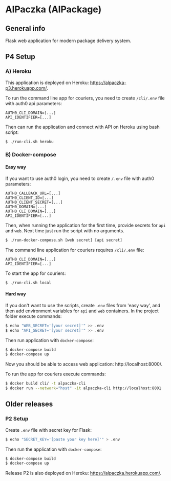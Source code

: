 # AlPaczka (AlPackage)

## General info
Flask web application for modern package delivery system.

## P4 Setup
### A) Heroku
This application is deployed on Heroku: https://alpaczka-p3.herokuapp.com/.

To run the command line app for couriers, you need to create `/cli/.env` file with auth0 api parameters:
```
AUTH0_CLI_DOMAIN=[...]
API_IDENTIFIER=[...]
```

Then can run the application and connect with API on Heroku using bash script:
```bash
$ ./run-cli.sh heroku
```

### B) Docker-compose
#### Easy way
If you want to use auth0 login, you need to create `/.env` file with auth0 parameters:
```
AUTH0_CALLBACK_URL=[...]
AUTH0_CLIENT_ID=[...]
AUTH0_CLIENT_SECRET=[...]
AUTH0_DOMAIN=[...]
AUTH0_CLI_DOMAIN=[...]
API_IDENTIFIER=[...]
```

Then, when running the application for the first time, provide secrets for `api` and `web`. Next time just run the script with no arguments.
```bash
$ ./run-docker-compose.sh [web secret] [api secret]
```

The command line application for couriers requires `/cli/.env` file:
```
AUTH0_CLI_DOMAIN=[...]
API_IDENTIFIER=[...]
```
To start the app for couriers:
```
$ ./run-cli.sh local
```

#### Hard way
If you don't want to use the scripts, create `.env` files from 'easy way', and then add environment variables for `api` and `web` containers.
In the project folder execute commands:
```bash
$ echo "WEB_SECRET='[your secret]'" >> .env
$ echo "API_SECRET='[your secret]'" >> .env
```

Then run application with `docker-compose`:
```bash
$ docker-compose build
$ docker-compose up
```
Now you should be able to access web application: http://localhost:8000/.

To run the app for couriers execute commands:
```bash
$ docker build cli/ -t alpaczka-cli
$ docker run --network="host" -it alpaczka-cli http://localhost:8001
```

## Older releases
### P2 Setup
Create `.env` file with secret key for Flask:
```bash
$ echo "SECRET_KEY='[paste your key here]'" > .env
```

Then run the application with `docker-compose`:
```bash
$ docker-compose build
$ docker-compose up
```
Release P2 is also deployed on Heroku: https://alpaczka.herokuapp.com/.
